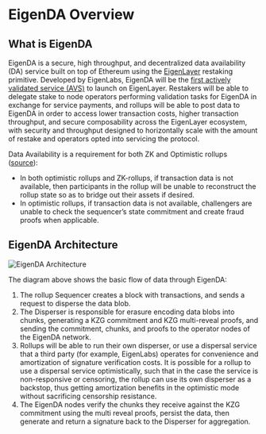 # EigenDA Overview

## What is EigenDA

EigenDA is a secure, high throughput, and decentralized data availability (DA) service built on top of Ethereum using the [EigenLayer](https://www.blog.eigenlayer.xyz/intro-to-eigenda-hyperscale-data-availability-for-rollups/eigenlayer.xyz) restaking primitive. Developed by EigenLabs, EigenDA will be the [first actively validated service (AVS)](https://www.blog.eigenlayer.xyz/twelve-early-projects-building-on-eigenlayer/) to launch on EigenLayer. Restakers will be able to delegate stake to node operators performing validation tasks for EigenDA in exchange for service payments, and rollups will be able to post data to EigenDA in order to access lower transaction costs, higher transaction throughput, and secure composability across the EigenLayer ecosystem, with security and throughput designed to horizontally scale with the amount of restake and operators opted into servicing the protocol.

Data Availability is a requirement for both ZK and Optimistic rollups ([source](http://datalayr-docs.s3-website-us-east-1.amazonaws.com/build/rollups/)):

- In both optimistic rollups and ZK-rollups, if transaction data is not available, then participants in the rollup will be unable to reconstruct the rollup state so as to bridge out their assets if desired.
- In optimistic rollups, if transaction data is not available, challengers are unable to check the sequencer’s state commitment and create fraud proofs when applicable.

## EigenDA Architecture

![EigenDA Architecture](/img/eigen-da-diagram.png)

The diagram above shows the basic flow of data through EigenDA:

1. The rollup Sequencer creates a block with transactions, and sends a request to disperse the data blob.
2. The Disperser is responsible for erasure encoding data blobs into chunks, generating a KZG commitment and KZG multi-reveal proofs, and sending the commitment, chunks, and proofs to the operator nodes of the EigenDA network.
3. Rollups will be able to run their own disperser, or use a dispersal service that a third party (for example, EigenLabs) operates for convenience and amortization of signature verification costs. It is possible for a rollup to use a dispersal service optimistically, such that in the case the service is non-responsive or censoring, the rollup can use its own disperser as a backstop, thus getting amortization benefits in the optimistic mode without sacrificing censorship resistance.
4. The EigenDA nodes verify the chunks they receive against the KZG commitment using the multi reveal proofs, persist the data, then generate and return a signature back to the Disperser for aggregation.
